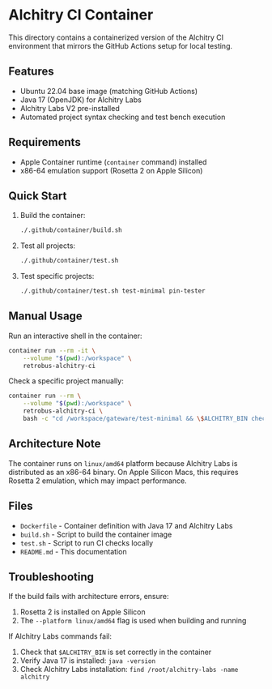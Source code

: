 # Alchitry CI Container

This directory contains a containerized version of the Alchitry CI environment that mirrors the GitHub Actions setup for local testing.

## Features

- Ubuntu 22.04 base image (matching GitHub Actions)
- Java 17 (OpenJDK) for Alchitry Labs
- Alchitry Labs V2 pre-installed
- Automated project syntax checking and test bench execution

## Requirements

- Apple Container runtime (`container` command) installed
- x86-64 emulation support (Rosetta 2 on Apple Silicon)

## Quick Start

1. Build the container:
   ```bash
   ./.github/container/build.sh
   ```

2. Test all projects:
   ```bash
   ./.github/container/test.sh
   ```

3. Test specific projects:
   ```bash
   ./.github/container/test.sh test-minimal pin-tester
   ```

## Manual Usage

Run an interactive shell in the container:
```bash
container run --rm -it \
    --volume "$(pwd):/workspace" \
    retrobus-alchitry-ci
```

Check a specific project manually:
```bash
container run --rm \
    --volume "$(pwd):/workspace" \
    retrobus-alchitry-ci \
    bash -c "cd /workspace/gateware/test-minimal && \$ALCHITRY_BIN check test-minimal.alp"
```

## Architecture Note

The container runs on `linux/amd64` platform because Alchitry Labs is distributed as an x86-64 binary. On Apple Silicon Macs, this requires Rosetta 2 emulation, which may impact performance.

## Files

- `Dockerfile` - Container definition with Java 17 and Alchitry Labs
- `build.sh` - Script to build the container image
- `test.sh` - Script to run CI checks locally
- `README.md` - This documentation

## Troubleshooting

If the build fails with architecture errors, ensure:
1. Rosetta 2 is installed on Apple Silicon
2. The `--platform linux/amd64` flag is used when building and running

If Alchitry Labs commands fail:
1. Check that `$ALCHITRY_BIN` is set correctly in the container
2. Verify Java 17 is installed: `java -version`
3. Check Alchitry Labs installation: `find /root/alchitry-labs -name alchitry`